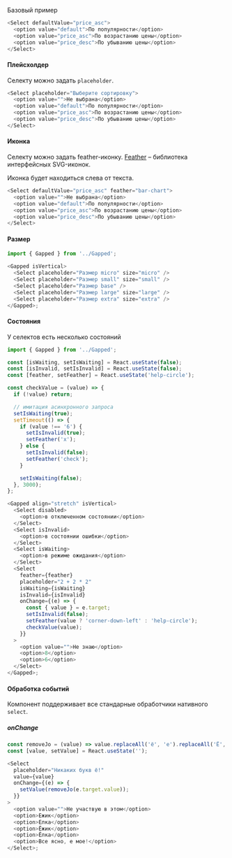 Базовый пример

```js
<Select defaultValue="price_asc">
  <option value="default">По популярности</option>
  <option value="price_asc">По возрастанию цены</option>
  <option value="price_desc">По убыванию цены</option>
</Select>
```

#### Плейсхолдер

Селекту можно задать `placeholder`.

```js
<Select placeholder="Выберите сортировку">
  <option value="">Не выбрана</option>
  <option value="default">По популярности</option>
  <option value="price_asc">По возрастанию цены</option>
  <option value="price_desc">По убыванию цены</option>
</Select>
```

#### Иконка

Селекту можно задать feather-иконку. [Feather](https://feathericons.com/) – библиотека интерфейсных SVG-иконок.

Иконка будет находиться слева от текста.

```js
<Select defaultValue="price_asc" feather="bar-chart">
  <option value="">Не выбрана</option>
  <option value="default">По популярности</option>
  <option value="price_asc">По возрастанию цены</option>
  <option value="price_desc">По убыванию цены</option>
</Select>
```

#### Размер

```js
import { Gapped } from '../Gapped';

<Gapped isVertical>
  <Select placeholder="Размер micro" size="micro" />
  <Select placeholder="Размер small" size="small" />
  <Select placeholder="Размер base" />
  <Select placeholder="Размер large" size="large" />
  <Select placeholder="Размер extra" size="extra" />
</Gapped>;
```

#### Состояния

У селектов есть несколько состояний

```js
import { Gapped } from '../Gapped';

const [isWaiting, setIsWaiting] = React.useState(false);
const [isInvalid, setIsInvalid] = React.useState(false);
const [feather, setFeather] = React.useState('help-circle');

const checkValue = (value) => {
  if (!value) return;

  // имитация асинхронного запроса
  setIsWaiting(true);
  setTimeout(() => {
    if (value !== '6') {
      setIsInvalid(true);
      setFeather('x');
    } else {
      setIsInvalid(false);
      setFeather('check');
    }

    setIsWaiting(false);
  }, 3000);
};

<Gapped align="stretch" isVertical>
  <Select disabled>
    <option>в отключенном состоянии</option>
  </Select>
  <Select isInvalid>
    <option>в состоянии ошибки</option>
  </Select>
  <Select isWaiting>
    <option>в режиме ожидания</option>
  </Select>
  <Select
    feather={feather}
    placeholder="2 + 2 * 2"
    isWaiting={isWaiting}
    isInvalid={isInvalid}
    onChange={(e) => {
      const { value } = e.target;
      setIsInvalid(false);
      setFeather(value ? 'corner-down-left' : 'help-circle');
      checkValue(value);
    }}
  >
    <option value="">Не знаю</option>
    <option>8</option>
    <option>6</option>
  </Select>
</Gapped>;
```

#### Обработка событий

Компонент поддерживает все стандарные обработчики нативного `select`.

##### onChange

```js
const removeJo = (value) => value.replaceAll('ё', 'е').replaceAll('Ё', 'Е');
const [value, setValue] = React.useState('');

<Select
  placeholder="Никаких букв ё!"
  value={value}
  onChange={(e) => {
    setValue(removeJo(e.target.value));
  }}
>
  <option value="">Не участвую в этом</option>
  <option>Ежик</option>
  <option>Елка</option>
  <option>Ёжик</option>
  <option>Ёлка</option>
  <option>Все ясно, е мое!</option>
</Select>;
```
